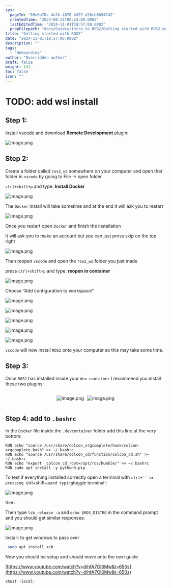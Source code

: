 ```yaml
---
sys:
  pageId: "89e0a78c-4e2b-4070-b327-d28cb0694742"
  createdTime: "2024-08-21T00:24:00.000Z"
  lastEditedTime: "2024-11-01T18:57:00.000Z"
  propFilepath: "docs/Guides/intro_to_ROS2/Getting started with ROS2.md"
title: "Getting started with ROS2"
date: "2024-11-01T18:57:00.000Z"
description: ""
tags:
  - "Onboarding"
author: "Overridden author"
draft: false
weight: 141
toc: false
icon: ""
---
```


# TODO: add wsl install

## Step 1:

[Install vscode](https://code.visualstudio.com/download) and download **Remote Development** plugin:

![image.png](https://prod-files-secure.s3.us-west-2.amazonaws.com/d518164a-d88e-44d1-a4ee-3adb3bd8bce0/efb52993-1881-4a40-b95e-6f020334f022/image.png?X-Amz-Algorithm=AWS4-HMAC-SHA256&X-Amz-Content-Sha256=UNSIGNED-PAYLOAD&X-Amz-Credential=ASIAZI2LB466W2SP6FIY%2F20250429%2Fus-west-2%2Fs3%2Faws4_request&X-Amz-Date=20250429T090944Z&X-Amz-Expires=3600&X-Amz-Security-Token=IQoJb3JpZ2luX2VjEPH%2F%2F%2F%2F%2F%2F%2F%2F%2F%2FwEaCXVzLXdlc3QtMiJIMEYCIQDUXTzcXq9ZIm81D3G05I4JC91qqU9XOkP3k%2F04CJcBEwIhAN1q74p40RrDEm1rROi7ODd56TidkdSwZ%2BE5G6sTkfBeKogECIr%2F%2F%2F%2F%2F%2F%2F%2F%2F%2FwEQABoMNjM3NDIzMTgzODA1IgxWetGfN%2FrmtE%2Bk9ngq3AMUoN0nZ08a6WCfYK%2BEaW2WqwxhzdjzTDA5ftjHxaAmY3bsYoAKXvcRQ0uVKAqzzL%2BfKH4U23wR4U4wiKsuLcmOQMd%2FfQ7QnWSzCGDPXvx1eUPR2cBTabvThoP27DTfOvYkNQsFOdelKTasOXUBsXsVOAigTWdZUXyc%2FbarSpsLMrdtGZ%2FWzxJ%2BEAolkqHeKrloWK5GZSQxEJiYoCylBjdb7b5Xe9xkmABMghAd7JxM2lG0BKJv%2Bo8gyOwyuL7k4KRFgiQMo0hZS5%2Br1QJnIZiPLrWbXeTdSQ3Hti862FN6altlV3q%2BlpaaHmebm48WmpSkwwzR5NjLZGUO7pN4JzqK%2FPATF1%2BasCdqJYU4LAXBEYFasYST%2B%2FHGVVlJw2DTyieY3sZmuFw3s4T4R9ty9ZxATosw%2BlHs7d9U7f3Xzpk7v3wN9wGQCUsxx7PDVWyP16OcXAUUvs0KA1CslOghK%2BRwEG4yG%2FaeFrxvkqagrBvKO60EsjgspCU5NaoFz50RN%2BnXPJF8YVNZV2SkiKP%2FDsn2%2FpH8NWF%2FusWmWsGVr4oL5NcNaCAPXaYQHPjSwTDv5mPprvN3dJyQtJIYuMBLkFaM7vtnpf%2FxfhQyoJZVDg%2FB85OJJ4ybEy0vj7%2BGMjCIqcLABjqkARMadd4wh1LveMld1rUmaqRjFJB%2BfP%2Bbt6SmpQm%2FKp7OXUiL120wm9dUni4EoIHq2%2BlXsvgBjd6Eu83YVDtPyojzF0LWNOfTBsx8euzss3xfzMa5wpluFyFR0ewfdsb%2BlIG8DpWlPlwwTY0s07gOQU5CrXQM%2BhMQIsICPYjMTbxps1rlD1mzRspnFOAkWIGT5zQWbU09v%2B3AhTBMZfWmdjLH%2FeUj&X-Amz-Signature=be791cb355eebaa42f64217f38e315aaddaa1eaa03268deeeef17a70b7cd5d1d&X-Amz-SignedHeaders=host&x-id=GetObject)

## Step 2:

Create a folder called `ros2_ws` somewhere on your computer and open that folder in `vscode` by going to File → open folder 

`ctrl+shift+p` and type: **Install Docker**

![image.png](https://prod-files-secure.s3.us-west-2.amazonaws.com/d518164a-d88e-44d1-a4ee-3adb3bd8bce0/2269dc0e-1cd5-47ff-bceb-c04ad9b2eab0/image.png?X-Amz-Algorithm=AWS4-HMAC-SHA256&X-Amz-Content-Sha256=UNSIGNED-PAYLOAD&X-Amz-Credential=ASIAZI2LB466W2SP6FIY%2F20250429%2Fus-west-2%2Fs3%2Faws4_request&X-Amz-Date=20250429T090944Z&X-Amz-Expires=3600&X-Amz-Security-Token=IQoJb3JpZ2luX2VjEPH%2F%2F%2F%2F%2F%2F%2F%2F%2F%2FwEaCXVzLXdlc3QtMiJIMEYCIQDUXTzcXq9ZIm81D3G05I4JC91qqU9XOkP3k%2F04CJcBEwIhAN1q74p40RrDEm1rROi7ODd56TidkdSwZ%2BE5G6sTkfBeKogECIr%2F%2F%2F%2F%2F%2F%2F%2F%2F%2FwEQABoMNjM3NDIzMTgzODA1IgxWetGfN%2FrmtE%2Bk9ngq3AMUoN0nZ08a6WCfYK%2BEaW2WqwxhzdjzTDA5ftjHxaAmY3bsYoAKXvcRQ0uVKAqzzL%2BfKH4U23wR4U4wiKsuLcmOQMd%2FfQ7QnWSzCGDPXvx1eUPR2cBTabvThoP27DTfOvYkNQsFOdelKTasOXUBsXsVOAigTWdZUXyc%2FbarSpsLMrdtGZ%2FWzxJ%2BEAolkqHeKrloWK5GZSQxEJiYoCylBjdb7b5Xe9xkmABMghAd7JxM2lG0BKJv%2Bo8gyOwyuL7k4KRFgiQMo0hZS5%2Br1QJnIZiPLrWbXeTdSQ3Hti862FN6altlV3q%2BlpaaHmebm48WmpSkwwzR5NjLZGUO7pN4JzqK%2FPATF1%2BasCdqJYU4LAXBEYFasYST%2B%2FHGVVlJw2DTyieY3sZmuFw3s4T4R9ty9ZxATosw%2BlHs7d9U7f3Xzpk7v3wN9wGQCUsxx7PDVWyP16OcXAUUvs0KA1CslOghK%2BRwEG4yG%2FaeFrxvkqagrBvKO60EsjgspCU5NaoFz50RN%2BnXPJF8YVNZV2SkiKP%2FDsn2%2FpH8NWF%2FusWmWsGVr4oL5NcNaCAPXaYQHPjSwTDv5mPprvN3dJyQtJIYuMBLkFaM7vtnpf%2FxfhQyoJZVDg%2FB85OJJ4ybEy0vj7%2BGMjCIqcLABjqkARMadd4wh1LveMld1rUmaqRjFJB%2BfP%2Bbt6SmpQm%2FKp7OXUiL120wm9dUni4EoIHq2%2BlXsvgBjd6Eu83YVDtPyojzF0LWNOfTBsx8euzss3xfzMa5wpluFyFR0ewfdsb%2BlIG8DpWlPlwwTY0s07gOQU5CrXQM%2BhMQIsICPYjMTbxps1rlD1mzRspnFOAkWIGT5zQWbU09v%2B3AhTBMZfWmdjLH%2FeUj&X-Amz-Signature=2410fbdb0d8f0b15edbb4283088df7007488769b28cdd2b840106087a9fbcf31&X-Amz-SignedHeaders=host&x-id=GetObject)

The `Docker` install will take sometime and at the end it will ask you to restart

![image.png](https://prod-files-secure.s3.us-west-2.amazonaws.com/d518164a-d88e-44d1-a4ee-3adb3bd8bce0/ed233f78-be33-4b1f-b89c-9c346c0e961e/image.png?X-Amz-Algorithm=AWS4-HMAC-SHA256&X-Amz-Content-Sha256=UNSIGNED-PAYLOAD&X-Amz-Credential=ASIAZI2LB466W2SP6FIY%2F20250429%2Fus-west-2%2Fs3%2Faws4_request&X-Amz-Date=20250429T090944Z&X-Amz-Expires=3600&X-Amz-Security-Token=IQoJb3JpZ2luX2VjEPH%2F%2F%2F%2F%2F%2F%2F%2F%2F%2FwEaCXVzLXdlc3QtMiJIMEYCIQDUXTzcXq9ZIm81D3G05I4JC91qqU9XOkP3k%2F04CJcBEwIhAN1q74p40RrDEm1rROi7ODd56TidkdSwZ%2BE5G6sTkfBeKogECIr%2F%2F%2F%2F%2F%2F%2F%2F%2F%2FwEQABoMNjM3NDIzMTgzODA1IgxWetGfN%2FrmtE%2Bk9ngq3AMUoN0nZ08a6WCfYK%2BEaW2WqwxhzdjzTDA5ftjHxaAmY3bsYoAKXvcRQ0uVKAqzzL%2BfKH4U23wR4U4wiKsuLcmOQMd%2FfQ7QnWSzCGDPXvx1eUPR2cBTabvThoP27DTfOvYkNQsFOdelKTasOXUBsXsVOAigTWdZUXyc%2FbarSpsLMrdtGZ%2FWzxJ%2BEAolkqHeKrloWK5GZSQxEJiYoCylBjdb7b5Xe9xkmABMghAd7JxM2lG0BKJv%2Bo8gyOwyuL7k4KRFgiQMo0hZS5%2Br1QJnIZiPLrWbXeTdSQ3Hti862FN6altlV3q%2BlpaaHmebm48WmpSkwwzR5NjLZGUO7pN4JzqK%2FPATF1%2BasCdqJYU4LAXBEYFasYST%2B%2FHGVVlJw2DTyieY3sZmuFw3s4T4R9ty9ZxATosw%2BlHs7d9U7f3Xzpk7v3wN9wGQCUsxx7PDVWyP16OcXAUUvs0KA1CslOghK%2BRwEG4yG%2FaeFrxvkqagrBvKO60EsjgspCU5NaoFz50RN%2BnXPJF8YVNZV2SkiKP%2FDsn2%2FpH8NWF%2FusWmWsGVr4oL5NcNaCAPXaYQHPjSwTDv5mPprvN3dJyQtJIYuMBLkFaM7vtnpf%2FxfhQyoJZVDg%2FB85OJJ4ybEy0vj7%2BGMjCIqcLABjqkARMadd4wh1LveMld1rUmaqRjFJB%2BfP%2Bbt6SmpQm%2FKp7OXUiL120wm9dUni4EoIHq2%2BlXsvgBjd6Eu83YVDtPyojzF0LWNOfTBsx8euzss3xfzMa5wpluFyFR0ewfdsb%2BlIG8DpWlPlwwTY0s07gOQU5CrXQM%2BhMQIsICPYjMTbxps1rlD1mzRspnFOAkWIGT5zQWbU09v%2B3AhTBMZfWmdjLH%2FeUj&X-Amz-Signature=06e9f499a59c242f7ace132d01d0e2df4ef6ffdbc2d559c4721e1f5df59d9e57&X-Amz-SignedHeaders=host&x-id=GetObject)

Once you restart open `Docker` and finish the installation

It will ask you to make an account but you can just press skip on the top right

![image.png](https://prod-files-secure.s3.us-west-2.amazonaws.com/d518164a-d88e-44d1-a4ee-3adb3bd8bce0/21010ad9-1659-4fd9-9f59-9932a09b2a3d/image.png?X-Amz-Algorithm=AWS4-HMAC-SHA256&X-Amz-Content-Sha256=UNSIGNED-PAYLOAD&X-Amz-Credential=ASIAZI2LB466W2SP6FIY%2F20250429%2Fus-west-2%2Fs3%2Faws4_request&X-Amz-Date=20250429T090944Z&X-Amz-Expires=3600&X-Amz-Security-Token=IQoJb3JpZ2luX2VjEPH%2F%2F%2F%2F%2F%2F%2F%2F%2F%2FwEaCXVzLXdlc3QtMiJIMEYCIQDUXTzcXq9ZIm81D3G05I4JC91qqU9XOkP3k%2F04CJcBEwIhAN1q74p40RrDEm1rROi7ODd56TidkdSwZ%2BE5G6sTkfBeKogECIr%2F%2F%2F%2F%2F%2F%2F%2F%2F%2FwEQABoMNjM3NDIzMTgzODA1IgxWetGfN%2FrmtE%2Bk9ngq3AMUoN0nZ08a6WCfYK%2BEaW2WqwxhzdjzTDA5ftjHxaAmY3bsYoAKXvcRQ0uVKAqzzL%2BfKH4U23wR4U4wiKsuLcmOQMd%2FfQ7QnWSzCGDPXvx1eUPR2cBTabvThoP27DTfOvYkNQsFOdelKTasOXUBsXsVOAigTWdZUXyc%2FbarSpsLMrdtGZ%2FWzxJ%2BEAolkqHeKrloWK5GZSQxEJiYoCylBjdb7b5Xe9xkmABMghAd7JxM2lG0BKJv%2Bo8gyOwyuL7k4KRFgiQMo0hZS5%2Br1QJnIZiPLrWbXeTdSQ3Hti862FN6altlV3q%2BlpaaHmebm48WmpSkwwzR5NjLZGUO7pN4JzqK%2FPATF1%2BasCdqJYU4LAXBEYFasYST%2B%2FHGVVlJw2DTyieY3sZmuFw3s4T4R9ty9ZxATosw%2BlHs7d9U7f3Xzpk7v3wN9wGQCUsxx7PDVWyP16OcXAUUvs0KA1CslOghK%2BRwEG4yG%2FaeFrxvkqagrBvKO60EsjgspCU5NaoFz50RN%2BnXPJF8YVNZV2SkiKP%2FDsn2%2FpH8NWF%2FusWmWsGVr4oL5NcNaCAPXaYQHPjSwTDv5mPprvN3dJyQtJIYuMBLkFaM7vtnpf%2FxfhQyoJZVDg%2FB85OJJ4ybEy0vj7%2BGMjCIqcLABjqkARMadd4wh1LveMld1rUmaqRjFJB%2BfP%2Bbt6SmpQm%2FKp7OXUiL120wm9dUni4EoIHq2%2BlXsvgBjd6Eu83YVDtPyojzF0LWNOfTBsx8euzss3xfzMa5wpluFyFR0ewfdsb%2BlIG8DpWlPlwwTY0s07gOQU5CrXQM%2BhMQIsICPYjMTbxps1rlD1mzRspnFOAkWIGT5zQWbU09v%2B3AhTBMZfWmdjLH%2FeUj&X-Amz-Signature=3ee86730eb09e929ae1937e98b8defd2d7531a61ad21d21cb67d9eefad4a1e53&X-Amz-SignedHeaders=host&x-id=GetObject)

Then reopen `vscode` and open the `ros2_ws` folder you just made

press `ctrl+shift+p` and type: **reopen in container**

![image.png](https://prod-files-secure.s3.us-west-2.amazonaws.com/d518164a-d88e-44d1-a4ee-3adb3bd8bce0/4e93b8c2-41ad-488c-8095-c74205196118/image.png?X-Amz-Algorithm=AWS4-HMAC-SHA256&X-Amz-Content-Sha256=UNSIGNED-PAYLOAD&X-Amz-Credential=ASIAZI2LB466W2SP6FIY%2F20250429%2Fus-west-2%2Fs3%2Faws4_request&X-Amz-Date=20250429T090944Z&X-Amz-Expires=3600&X-Amz-Security-Token=IQoJb3JpZ2luX2VjEPH%2F%2F%2F%2F%2F%2F%2F%2F%2F%2FwEaCXVzLXdlc3QtMiJIMEYCIQDUXTzcXq9ZIm81D3G05I4JC91qqU9XOkP3k%2F04CJcBEwIhAN1q74p40RrDEm1rROi7ODd56TidkdSwZ%2BE5G6sTkfBeKogECIr%2F%2F%2F%2F%2F%2F%2F%2F%2F%2FwEQABoMNjM3NDIzMTgzODA1IgxWetGfN%2FrmtE%2Bk9ngq3AMUoN0nZ08a6WCfYK%2BEaW2WqwxhzdjzTDA5ftjHxaAmY3bsYoAKXvcRQ0uVKAqzzL%2BfKH4U23wR4U4wiKsuLcmOQMd%2FfQ7QnWSzCGDPXvx1eUPR2cBTabvThoP27DTfOvYkNQsFOdelKTasOXUBsXsVOAigTWdZUXyc%2FbarSpsLMrdtGZ%2FWzxJ%2BEAolkqHeKrloWK5GZSQxEJiYoCylBjdb7b5Xe9xkmABMghAd7JxM2lG0BKJv%2Bo8gyOwyuL7k4KRFgiQMo0hZS5%2Br1QJnIZiPLrWbXeTdSQ3Hti862FN6altlV3q%2BlpaaHmebm48WmpSkwwzR5NjLZGUO7pN4JzqK%2FPATF1%2BasCdqJYU4LAXBEYFasYST%2B%2FHGVVlJw2DTyieY3sZmuFw3s4T4R9ty9ZxATosw%2BlHs7d9U7f3Xzpk7v3wN9wGQCUsxx7PDVWyP16OcXAUUvs0KA1CslOghK%2BRwEG4yG%2FaeFrxvkqagrBvKO60EsjgspCU5NaoFz50RN%2BnXPJF8YVNZV2SkiKP%2FDsn2%2FpH8NWF%2FusWmWsGVr4oL5NcNaCAPXaYQHPjSwTDv5mPprvN3dJyQtJIYuMBLkFaM7vtnpf%2FxfhQyoJZVDg%2FB85OJJ4ybEy0vj7%2BGMjCIqcLABjqkARMadd4wh1LveMld1rUmaqRjFJB%2BfP%2Bbt6SmpQm%2FKp7OXUiL120wm9dUni4EoIHq2%2BlXsvgBjd6Eu83YVDtPyojzF0LWNOfTBsx8euzss3xfzMa5wpluFyFR0ewfdsb%2BlIG8DpWlPlwwTY0s07gOQU5CrXQM%2BhMQIsICPYjMTbxps1rlD1mzRspnFOAkWIGT5zQWbU09v%2B3AhTBMZfWmdjLH%2FeUj&X-Amz-Signature=96d0cef5e455e06b9acedcfdaf98dad761924249d87018daf14c46de643c6e66&X-Amz-SignedHeaders=host&x-id=GetObject)

Choose “Add configuration to workspace”

![image.png](https://prod-files-secure.s3.us-west-2.amazonaws.com/d518164a-d88e-44d1-a4ee-3adb3bd8bce0/9560b282-5060-4989-ba37-97e7b2c22476/image.png?X-Amz-Algorithm=AWS4-HMAC-SHA256&X-Amz-Content-Sha256=UNSIGNED-PAYLOAD&X-Amz-Credential=ASIAZI2LB466W2SP6FIY%2F20250429%2Fus-west-2%2Fs3%2Faws4_request&X-Amz-Date=20250429T090944Z&X-Amz-Expires=3600&X-Amz-Security-Token=IQoJb3JpZ2luX2VjEPH%2F%2F%2F%2F%2F%2F%2F%2F%2F%2FwEaCXVzLXdlc3QtMiJIMEYCIQDUXTzcXq9ZIm81D3G05I4JC91qqU9XOkP3k%2F04CJcBEwIhAN1q74p40RrDEm1rROi7ODd56TidkdSwZ%2BE5G6sTkfBeKogECIr%2F%2F%2F%2F%2F%2F%2F%2F%2F%2FwEQABoMNjM3NDIzMTgzODA1IgxWetGfN%2FrmtE%2Bk9ngq3AMUoN0nZ08a6WCfYK%2BEaW2WqwxhzdjzTDA5ftjHxaAmY3bsYoAKXvcRQ0uVKAqzzL%2BfKH4U23wR4U4wiKsuLcmOQMd%2FfQ7QnWSzCGDPXvx1eUPR2cBTabvThoP27DTfOvYkNQsFOdelKTasOXUBsXsVOAigTWdZUXyc%2FbarSpsLMrdtGZ%2FWzxJ%2BEAolkqHeKrloWK5GZSQxEJiYoCylBjdb7b5Xe9xkmABMghAd7JxM2lG0BKJv%2Bo8gyOwyuL7k4KRFgiQMo0hZS5%2Br1QJnIZiPLrWbXeTdSQ3Hti862FN6altlV3q%2BlpaaHmebm48WmpSkwwzR5NjLZGUO7pN4JzqK%2FPATF1%2BasCdqJYU4LAXBEYFasYST%2B%2FHGVVlJw2DTyieY3sZmuFw3s4T4R9ty9ZxATosw%2BlHs7d9U7f3Xzpk7v3wN9wGQCUsxx7PDVWyP16OcXAUUvs0KA1CslOghK%2BRwEG4yG%2FaeFrxvkqagrBvKO60EsjgspCU5NaoFz50RN%2BnXPJF8YVNZV2SkiKP%2FDsn2%2FpH8NWF%2FusWmWsGVr4oL5NcNaCAPXaYQHPjSwTDv5mPprvN3dJyQtJIYuMBLkFaM7vtnpf%2FxfhQyoJZVDg%2FB85OJJ4ybEy0vj7%2BGMjCIqcLABjqkARMadd4wh1LveMld1rUmaqRjFJB%2BfP%2Bbt6SmpQm%2FKp7OXUiL120wm9dUni4EoIHq2%2BlXsvgBjd6Eu83YVDtPyojzF0LWNOfTBsx8euzss3xfzMa5wpluFyFR0ewfdsb%2BlIG8DpWlPlwwTY0s07gOQU5CrXQM%2BhMQIsICPYjMTbxps1rlD1mzRspnFOAkWIGT5zQWbU09v%2B3AhTBMZfWmdjLH%2FeUj&X-Amz-Signature=7e0e50907c33d19b2f53ad21d621a579e5a94df7b530d1aeef229e452b96b949&X-Amz-SignedHeaders=host&x-id=GetObject)

![image.png](https://prod-files-secure.s3.us-west-2.amazonaws.com/d518164a-d88e-44d1-a4ee-3adb3bd8bce0/2ee63f81-886b-48e8-a553-dc6e5eac99e4/image.png?X-Amz-Algorithm=AWS4-HMAC-SHA256&X-Amz-Content-Sha256=UNSIGNED-PAYLOAD&X-Amz-Credential=ASIAZI2LB466W2SP6FIY%2F20250429%2Fus-west-2%2Fs3%2Faws4_request&X-Amz-Date=20250429T090944Z&X-Amz-Expires=3600&X-Amz-Security-Token=IQoJb3JpZ2luX2VjEPH%2F%2F%2F%2F%2F%2F%2F%2F%2F%2FwEaCXVzLXdlc3QtMiJIMEYCIQDUXTzcXq9ZIm81D3G05I4JC91qqU9XOkP3k%2F04CJcBEwIhAN1q74p40RrDEm1rROi7ODd56TidkdSwZ%2BE5G6sTkfBeKogECIr%2F%2F%2F%2F%2F%2F%2F%2F%2F%2FwEQABoMNjM3NDIzMTgzODA1IgxWetGfN%2FrmtE%2Bk9ngq3AMUoN0nZ08a6WCfYK%2BEaW2WqwxhzdjzTDA5ftjHxaAmY3bsYoAKXvcRQ0uVKAqzzL%2BfKH4U23wR4U4wiKsuLcmOQMd%2FfQ7QnWSzCGDPXvx1eUPR2cBTabvThoP27DTfOvYkNQsFOdelKTasOXUBsXsVOAigTWdZUXyc%2FbarSpsLMrdtGZ%2FWzxJ%2BEAolkqHeKrloWK5GZSQxEJiYoCylBjdb7b5Xe9xkmABMghAd7JxM2lG0BKJv%2Bo8gyOwyuL7k4KRFgiQMo0hZS5%2Br1QJnIZiPLrWbXeTdSQ3Hti862FN6altlV3q%2BlpaaHmebm48WmpSkwwzR5NjLZGUO7pN4JzqK%2FPATF1%2BasCdqJYU4LAXBEYFasYST%2B%2FHGVVlJw2DTyieY3sZmuFw3s4T4R9ty9ZxATosw%2BlHs7d9U7f3Xzpk7v3wN9wGQCUsxx7PDVWyP16OcXAUUvs0KA1CslOghK%2BRwEG4yG%2FaeFrxvkqagrBvKO60EsjgspCU5NaoFz50RN%2BnXPJF8YVNZV2SkiKP%2FDsn2%2FpH8NWF%2FusWmWsGVr4oL5NcNaCAPXaYQHPjSwTDv5mPprvN3dJyQtJIYuMBLkFaM7vtnpf%2FxfhQyoJZVDg%2FB85OJJ4ybEy0vj7%2BGMjCIqcLABjqkARMadd4wh1LveMld1rUmaqRjFJB%2BfP%2Bbt6SmpQm%2FKp7OXUiL120wm9dUni4EoIHq2%2BlXsvgBjd6Eu83YVDtPyojzF0LWNOfTBsx8euzss3xfzMa5wpluFyFR0ewfdsb%2BlIG8DpWlPlwwTY0s07gOQU5CrXQM%2BhMQIsICPYjMTbxps1rlD1mzRspnFOAkWIGT5zQWbU09v%2B3AhTBMZfWmdjLH%2FeUj&X-Amz-Signature=4a4c3010ea73627c0c915947db88087e80308cf67e7cd9bb6d115aeca7574781&X-Amz-SignedHeaders=host&x-id=GetObject)

![image.png](https://prod-files-secure.s3.us-west-2.amazonaws.com/d518164a-d88e-44d1-a4ee-3adb3bd8bce0/ae1580b2-b048-407e-aed9-b584224a7a04/image.png?X-Amz-Algorithm=AWS4-HMAC-SHA256&X-Amz-Content-Sha256=UNSIGNED-PAYLOAD&X-Amz-Credential=ASIAZI2LB466W2SP6FIY%2F20250429%2Fus-west-2%2Fs3%2Faws4_request&X-Amz-Date=20250429T090944Z&X-Amz-Expires=3600&X-Amz-Security-Token=IQoJb3JpZ2luX2VjEPH%2F%2F%2F%2F%2F%2F%2F%2F%2F%2FwEaCXVzLXdlc3QtMiJIMEYCIQDUXTzcXq9ZIm81D3G05I4JC91qqU9XOkP3k%2F04CJcBEwIhAN1q74p40RrDEm1rROi7ODd56TidkdSwZ%2BE5G6sTkfBeKogECIr%2F%2F%2F%2F%2F%2F%2F%2F%2F%2FwEQABoMNjM3NDIzMTgzODA1IgxWetGfN%2FrmtE%2Bk9ngq3AMUoN0nZ08a6WCfYK%2BEaW2WqwxhzdjzTDA5ftjHxaAmY3bsYoAKXvcRQ0uVKAqzzL%2BfKH4U23wR4U4wiKsuLcmOQMd%2FfQ7QnWSzCGDPXvx1eUPR2cBTabvThoP27DTfOvYkNQsFOdelKTasOXUBsXsVOAigTWdZUXyc%2FbarSpsLMrdtGZ%2FWzxJ%2BEAolkqHeKrloWK5GZSQxEJiYoCylBjdb7b5Xe9xkmABMghAd7JxM2lG0BKJv%2Bo8gyOwyuL7k4KRFgiQMo0hZS5%2Br1QJnIZiPLrWbXeTdSQ3Hti862FN6altlV3q%2BlpaaHmebm48WmpSkwwzR5NjLZGUO7pN4JzqK%2FPATF1%2BasCdqJYU4LAXBEYFasYST%2B%2FHGVVlJw2DTyieY3sZmuFw3s4T4R9ty9ZxATosw%2BlHs7d9U7f3Xzpk7v3wN9wGQCUsxx7PDVWyP16OcXAUUvs0KA1CslOghK%2BRwEG4yG%2FaeFrxvkqagrBvKO60EsjgspCU5NaoFz50RN%2BnXPJF8YVNZV2SkiKP%2FDsn2%2FpH8NWF%2FusWmWsGVr4oL5NcNaCAPXaYQHPjSwTDv5mPprvN3dJyQtJIYuMBLkFaM7vtnpf%2FxfhQyoJZVDg%2FB85OJJ4ybEy0vj7%2BGMjCIqcLABjqkARMadd4wh1LveMld1rUmaqRjFJB%2BfP%2Bbt6SmpQm%2FKp7OXUiL120wm9dUni4EoIHq2%2BlXsvgBjd6Eu83YVDtPyojzF0LWNOfTBsx8euzss3xfzMa5wpluFyFR0ewfdsb%2BlIG8DpWlPlwwTY0s07gOQU5CrXQM%2BhMQIsICPYjMTbxps1rlD1mzRspnFOAkWIGT5zQWbU09v%2B3AhTBMZfWmdjLH%2FeUj&X-Amz-Signature=185e11eb309a9d4abde0c184e4c0a371af846f87dde4e1fef16fc509bd4ff2cb&X-Amz-SignedHeaders=host&x-id=GetObject)

![image.png](https://prod-files-secure.s3.us-west-2.amazonaws.com/d518164a-d88e-44d1-a4ee-3adb3bd8bce0/53255b28-f75e-430f-b9e3-c0ac8577e42b/image.png?X-Amz-Algorithm=AWS4-HMAC-SHA256&X-Amz-Content-Sha256=UNSIGNED-PAYLOAD&X-Amz-Credential=ASIAZI2LB466W2SP6FIY%2F20250429%2Fus-west-2%2Fs3%2Faws4_request&X-Amz-Date=20250429T090944Z&X-Amz-Expires=3600&X-Amz-Security-Token=IQoJb3JpZ2luX2VjEPH%2F%2F%2F%2F%2F%2F%2F%2F%2F%2FwEaCXVzLXdlc3QtMiJIMEYCIQDUXTzcXq9ZIm81D3G05I4JC91qqU9XOkP3k%2F04CJcBEwIhAN1q74p40RrDEm1rROi7ODd56TidkdSwZ%2BE5G6sTkfBeKogECIr%2F%2F%2F%2F%2F%2F%2F%2F%2F%2FwEQABoMNjM3NDIzMTgzODA1IgxWetGfN%2FrmtE%2Bk9ngq3AMUoN0nZ08a6WCfYK%2BEaW2WqwxhzdjzTDA5ftjHxaAmY3bsYoAKXvcRQ0uVKAqzzL%2BfKH4U23wR4U4wiKsuLcmOQMd%2FfQ7QnWSzCGDPXvx1eUPR2cBTabvThoP27DTfOvYkNQsFOdelKTasOXUBsXsVOAigTWdZUXyc%2FbarSpsLMrdtGZ%2FWzxJ%2BEAolkqHeKrloWK5GZSQxEJiYoCylBjdb7b5Xe9xkmABMghAd7JxM2lG0BKJv%2Bo8gyOwyuL7k4KRFgiQMo0hZS5%2Br1QJnIZiPLrWbXeTdSQ3Hti862FN6altlV3q%2BlpaaHmebm48WmpSkwwzR5NjLZGUO7pN4JzqK%2FPATF1%2BasCdqJYU4LAXBEYFasYST%2B%2FHGVVlJw2DTyieY3sZmuFw3s4T4R9ty9ZxATosw%2BlHs7d9U7f3Xzpk7v3wN9wGQCUsxx7PDVWyP16OcXAUUvs0KA1CslOghK%2BRwEG4yG%2FaeFrxvkqagrBvKO60EsjgspCU5NaoFz50RN%2BnXPJF8YVNZV2SkiKP%2FDsn2%2FpH8NWF%2FusWmWsGVr4oL5NcNaCAPXaYQHPjSwTDv5mPprvN3dJyQtJIYuMBLkFaM7vtnpf%2FxfhQyoJZVDg%2FB85OJJ4ybEy0vj7%2BGMjCIqcLABjqkARMadd4wh1LveMld1rUmaqRjFJB%2BfP%2Bbt6SmpQm%2FKp7OXUiL120wm9dUni4EoIHq2%2BlXsvgBjd6Eu83YVDtPyojzF0LWNOfTBsx8euzss3xfzMa5wpluFyFR0ewfdsb%2BlIG8DpWlPlwwTY0s07gOQU5CrXQM%2BhMQIsICPYjMTbxps1rlD1mzRspnFOAkWIGT5zQWbU09v%2B3AhTBMZfWmdjLH%2FeUj&X-Amz-Signature=0cdc3ef0ef4d67b2fd3291eef5939a4687b12d45bc223d89fb69d17c0a71e461&X-Amz-SignedHeaders=host&x-id=GetObject)

![image.png](https://prod-files-secure.s3.us-west-2.amazonaws.com/d518164a-d88e-44d1-a4ee-3adb3bd8bce0/7c562767-5af9-4ffb-97d1-327bcdf4ee00/image.png?X-Amz-Algorithm=AWS4-HMAC-SHA256&X-Amz-Content-Sha256=UNSIGNED-PAYLOAD&X-Amz-Credential=ASIAZI2LB466W2SP6FIY%2F20250429%2Fus-west-2%2Fs3%2Faws4_request&X-Amz-Date=20250429T090944Z&X-Amz-Expires=3600&X-Amz-Security-Token=IQoJb3JpZ2luX2VjEPH%2F%2F%2F%2F%2F%2F%2F%2F%2F%2FwEaCXVzLXdlc3QtMiJIMEYCIQDUXTzcXq9ZIm81D3G05I4JC91qqU9XOkP3k%2F04CJcBEwIhAN1q74p40RrDEm1rROi7ODd56TidkdSwZ%2BE5G6sTkfBeKogECIr%2F%2F%2F%2F%2F%2F%2F%2F%2F%2FwEQABoMNjM3NDIzMTgzODA1IgxWetGfN%2FrmtE%2Bk9ngq3AMUoN0nZ08a6WCfYK%2BEaW2WqwxhzdjzTDA5ftjHxaAmY3bsYoAKXvcRQ0uVKAqzzL%2BfKH4U23wR4U4wiKsuLcmOQMd%2FfQ7QnWSzCGDPXvx1eUPR2cBTabvThoP27DTfOvYkNQsFOdelKTasOXUBsXsVOAigTWdZUXyc%2FbarSpsLMrdtGZ%2FWzxJ%2BEAolkqHeKrloWK5GZSQxEJiYoCylBjdb7b5Xe9xkmABMghAd7JxM2lG0BKJv%2Bo8gyOwyuL7k4KRFgiQMo0hZS5%2Br1QJnIZiPLrWbXeTdSQ3Hti862FN6altlV3q%2BlpaaHmebm48WmpSkwwzR5NjLZGUO7pN4JzqK%2FPATF1%2BasCdqJYU4LAXBEYFasYST%2B%2FHGVVlJw2DTyieY3sZmuFw3s4T4R9ty9ZxATosw%2BlHs7d9U7f3Xzpk7v3wN9wGQCUsxx7PDVWyP16OcXAUUvs0KA1CslOghK%2BRwEG4yG%2FaeFrxvkqagrBvKO60EsjgspCU5NaoFz50RN%2BnXPJF8YVNZV2SkiKP%2FDsn2%2FpH8NWF%2FusWmWsGVr4oL5NcNaCAPXaYQHPjSwTDv5mPprvN3dJyQtJIYuMBLkFaM7vtnpf%2FxfhQyoJZVDg%2FB85OJJ4ybEy0vj7%2BGMjCIqcLABjqkARMadd4wh1LveMld1rUmaqRjFJB%2BfP%2Bbt6SmpQm%2FKp7OXUiL120wm9dUni4EoIHq2%2BlXsvgBjd6Eu83YVDtPyojzF0LWNOfTBsx8euzss3xfzMa5wpluFyFR0ewfdsb%2BlIG8DpWlPlwwTY0s07gOQU5CrXQM%2BhMQIsICPYjMTbxps1rlD1mzRspnFOAkWIGT5zQWbU09v%2B3AhTBMZfWmdjLH%2FeUj&X-Amz-Signature=ec44e3564c66f88919c3d682ff59262cc33b5b091a5926ae1e720cb8e9b62a5b&X-Amz-SignedHeaders=host&x-id=GetObject)

`vscode` will now install `ROS2` onto your computer so this may take some time.

## Step 3:

Once `ROS2` has installed inside your `dev-container` I recommend you install these two plugins:

<div style="display: flex;flex-direction: row; column-gap:10px; max-width: 630px;justify-content: center;">
<div>

![image.png](https://prod-files-secure.s3.us-west-2.amazonaws.com/d518164a-d88e-44d1-a4ee-3adb3bd8bce0/3fc3d550-5a54-4ba1-ba6b-faa01cdb7369/image.png?X-Amz-Algorithm=AWS4-HMAC-SHA256&X-Amz-Content-Sha256=UNSIGNED-PAYLOAD&X-Amz-Credential=ASIAZI2LB466QHEKZM5A%2F20250429%2Fus-west-2%2Fs3%2Faws4_request&X-Amz-Date=20250429T090947Z&X-Amz-Expires=3600&X-Amz-Security-Token=IQoJb3JpZ2luX2VjEPH%2F%2F%2F%2F%2F%2F%2F%2F%2F%2FwEaCXVzLXdlc3QtMiJIMEYCIQCtMjl7iE2LPeKWD2J3j8kXyXGtRm5utqED5XeghDOdLQIhAMQQcGsvel2JCT1nKeOVghY6xn9aZFF65%2B2nRVl5rfjbKogECIr%2F%2F%2F%2F%2F%2F%2F%2F%2F%2FwEQABoMNjM3NDIzMTgzODA1IgzoNg9ztQ9FVnRCkgYq3APfhwjkdYyJicb6hwhzVQ0uRRcDFcCeGP2vfG1yg3hwXkSUqD%2BFPTw0lBH42jZcMDiFrzHEFOhrKKWSkuAdc6tlqiXpE6cgEdpJt3eryVLgyKfp8jNh4qP4ht4gJV1ha4WLwpjiEx7h6DZ0eWqKWh1wW90xZ5NDhPD6UIGJc2lBdyg2jOel9aDWY4PEtmLotRWsJuk9A5qGWQNM63cYmm4jT%2BaMjgrDDFyfOq8e00cUPjxFeKzC8uehk6JajMMvvy05ep2MN7Avv4QxcItecLXtPdoliLHA0LRApqm87vRCnfIG4mTsRerMC5W%2FxmnGkxEdDKf9Evc%2B0ZNrPQsYO2whWRRH6I7qM3lwJa4xerOGud6knCVdMyo8%2FrRSibYgbx1DFjYPLz2tAHx5%2FbrbncTp%2FGo5IjVI2mEigl%2FnU9i78ldmVIBOjVegpZu7dGhhSg6Lqm5Xur%2BeIQXkYFYPrgz5V7lwO1LNJQyNKaI%2F2tuYgEkRRYcMO1FxZfXObVoIzCTfGPTYxjJF7hxBAMvdN3aeJVSunpfxl33a9aQIsAFvduXqJ1uy5Hr%2F3fec8NhKfL8R3SeAvac1JH2ZZL%2BgNQ%2FpiOSmuBWLp6SwqvXP38y%2FomesiknvIIND%2Bs1nQTDjp8LABjqkAZEa3Zjp%2BgcObm6Hy2EXo4WsBH8jvPpJy5OxLKgYNYYFjpLfL%2BdP7mwbgFIH7ov6n6V3EweX9IOnB%2BfsguGDXdGUFoSddQQ6gRXpYJR5SdWt9JEBwEqNM8Gofj5kPpaJacQwi8NNjSQtfVpS8jb6TAgbmJjTmBuFutMVsiagB2%2BhHOzt%2FwBj4mnJs6maAk5BL2C3U7y1o61lxrEcl1USlkgPOtWM&X-Amz-Signature=9cb0051a27951f04f89612bf94e4dd98150c776223600ee51b78924c0e05da1b&X-Amz-SignedHeaders=host&x-id=GetObject)

</div>
<div>

![image.png](https://prod-files-secure.s3.us-west-2.amazonaws.com/d518164a-d88e-44d1-a4ee-3adb3bd8bce0/d994cc66-13c2-4093-a5a3-f84cf4601a82/image.png?X-Amz-Algorithm=AWS4-HMAC-SHA256&X-Amz-Content-Sha256=UNSIGNED-PAYLOAD&X-Amz-Credential=ASIAZI2LB466VB4WWYHY%2F20250429%2Fus-west-2%2Fs3%2Faws4_request&X-Amz-Date=20250429T090947Z&X-Amz-Expires=3600&X-Amz-Security-Token=IQoJb3JpZ2luX2VjEPH%2F%2F%2F%2F%2F%2F%2F%2F%2F%2FwEaCXVzLXdlc3QtMiJIMEYCIQCPByJ1WPcek55QwBy2SQ2HUjyitin6ZxF7Gs5t56jgvgIhALBSfLX6J6vdfl7DZZe6FeXJXTKOlu0zGKYJ%2B7OVvVfYKogECIr%2F%2F%2F%2F%2F%2F%2F%2F%2F%2FwEQABoMNjM3NDIzMTgzODA1IgxKx2EXmWs%2FWRFrNnIq3AOECYc1l9jDVsWEJJMxQjA%2BCk7i5dT6Dq8QxkYc%2FFXzLRxbMq4SQRliY7WvX3KLP3Mq2uwlSnhLkfzi%2FHQaY3uK4qXuTpUKE3lJruvHl3ivZelnX%2FyLMj3nppaQV8VU87Zu7BW4eiyOzhscN2ikJgUFA9O4oq5IHOcnuDrR79Kh%2FoIpvHGb1c%2F38167ohI%2Bb5LWffzBMpLdhYJ6C4rTl3iU%2BnsuGmp7LIc64C9ldA%2BEIxvYDzl5JNd2RbKL0ucoZQdt60FHneSQ0X4ljWMlYpYXOW7nDXwuutaJA5wE1h0CQigxWDdmluRHh54NY5tgO8VOBWJLH867KYXHKzQAplefpWzSfnOeF%2Bf37cOLaHY4kIQ1kdX%2FplpLX0gKubN%2Bx%2BrRisusOtKDCK%2Ba%2B1NdEI1hgYDR%2FE8oRnKe7yxIQ66NzCI%2Bo1j9ix4%2Fw2r3CiZZxnqERER6fCtItKX9dKv3t2Nb5Nz%2Fr9CAIwAGoQd2uLk5ohFnEabYJrKVS3PiVEq%2FZFK2dVpNc2EvrAu6F9z7dQ4R58E249aYkc1BbG26vvItRTHvVb5NvokBH180PEpTr2imo0RzlpRVS2EUIGbk3OPhY9ZHuR%2FF%2FamERdP91og0zeHvCBGtc8ISldbcXjCGqcLABjqkAUh7MIUsshP95fGKD3udhtQfpjqS6W6EP4OAjX3QHOJ5%2FNEELE2q0JqrPUPOhvvnPclCsnKtV45vJcNA3cQin%2Bvv8tMLNp%2B5zT3nHCFKiCjahhNBcTpBUBCdSiZQayHRaTC68SEjWTWi4COF%2BVu7J52kmNq8fOjl7XzIhh44vFsEdEieKtAeoBT0Ast9LlRm96O83oETj7Fp50wsl%2BevkfuwFYMk&X-Amz-Signature=815dbbe735cda62a685046dac76429286e2a266aad2645e119166200db38dd75&X-Amz-SignedHeaders=host&x-id=GetObject)

</div>
</div>

## Step 4: add to `.bashrc`

In the `Docker` file inside the `.devcontainer` folder add this line at the very bottom: 

```docker
RUN echo "source /usr/share/colcon_argcomplete/hook/colcon-argcomplete.bash" >> ~/.bashrc
RUN echo "source /usr/share/colcon_cd/function/colcon_cd.sh" >> ~/.bashrc
RUN echo "export _colcon_cd_root=/opt/ros/humble/" >> ~/.bashrc
RUN sudo apt install -y python3-pip 
```

To test if everything installed correctly open a terminal with `ctrl+`` or pressing `ctrl+shift+p` and typing `toggle terminal`:

![image.png](https://prod-files-secure.s3.us-west-2.amazonaws.com/d518164a-d88e-44d1-a4ee-3adb3bd8bce0/6a4943d8-b04e-4c02-9a58-775f3384d1a5/image.png?X-Amz-Algorithm=AWS4-HMAC-SHA256&X-Amz-Content-Sha256=UNSIGNED-PAYLOAD&X-Amz-Credential=ASIAZI2LB466W2SP6FIY%2F20250429%2Fus-west-2%2Fs3%2Faws4_request&X-Amz-Date=20250429T090944Z&X-Amz-Expires=3600&X-Amz-Security-Token=IQoJb3JpZ2luX2VjEPH%2F%2F%2F%2F%2F%2F%2F%2F%2F%2FwEaCXVzLXdlc3QtMiJIMEYCIQDUXTzcXq9ZIm81D3G05I4JC91qqU9XOkP3k%2F04CJcBEwIhAN1q74p40RrDEm1rROi7ODd56TidkdSwZ%2BE5G6sTkfBeKogECIr%2F%2F%2F%2F%2F%2F%2F%2F%2F%2FwEQABoMNjM3NDIzMTgzODA1IgxWetGfN%2FrmtE%2Bk9ngq3AMUoN0nZ08a6WCfYK%2BEaW2WqwxhzdjzTDA5ftjHxaAmY3bsYoAKXvcRQ0uVKAqzzL%2BfKH4U23wR4U4wiKsuLcmOQMd%2FfQ7QnWSzCGDPXvx1eUPR2cBTabvThoP27DTfOvYkNQsFOdelKTasOXUBsXsVOAigTWdZUXyc%2FbarSpsLMrdtGZ%2FWzxJ%2BEAolkqHeKrloWK5GZSQxEJiYoCylBjdb7b5Xe9xkmABMghAd7JxM2lG0BKJv%2Bo8gyOwyuL7k4KRFgiQMo0hZS5%2Br1QJnIZiPLrWbXeTdSQ3Hti862FN6altlV3q%2BlpaaHmebm48WmpSkwwzR5NjLZGUO7pN4JzqK%2FPATF1%2BasCdqJYU4LAXBEYFasYST%2B%2FHGVVlJw2DTyieY3sZmuFw3s4T4R9ty9ZxATosw%2BlHs7d9U7f3Xzpk7v3wN9wGQCUsxx7PDVWyP16OcXAUUvs0KA1CslOghK%2BRwEG4yG%2FaeFrxvkqagrBvKO60EsjgspCU5NaoFz50RN%2BnXPJF8YVNZV2SkiKP%2FDsn2%2FpH8NWF%2FusWmWsGVr4oL5NcNaCAPXaYQHPjSwTDv5mPprvN3dJyQtJIYuMBLkFaM7vtnpf%2FxfhQyoJZVDg%2FB85OJJ4ybEy0vj7%2BGMjCIqcLABjqkARMadd4wh1LveMld1rUmaqRjFJB%2BfP%2Bbt6SmpQm%2FKp7OXUiL120wm9dUni4EoIHq2%2BlXsvgBjd6Eu83YVDtPyojzF0LWNOfTBsx8euzss3xfzMa5wpluFyFR0ewfdsb%2BlIG8DpWlPlwwTY0s07gOQU5CrXQM%2BhMQIsICPYjMTbxps1rlD1mzRspnFOAkWIGT5zQWbU09v%2B3AhTBMZfWmdjLH%2FeUj&X-Amz-Signature=22dbaa8939b8627c3777310637dece57985c261e230f0cf681203f50023f4281&X-Amz-SignedHeaders=host&x-id=GetObject)

then 

Then type `lsb_release -a` and `echo $ROS_DISTRO` in the command prompt and you should get similar responses:

![image.png](https://prod-files-secure.s3.us-west-2.amazonaws.com/d518164a-d88e-44d1-a4ee-3adb3bd8bce0/3e635dec-a805-4e85-8b9e-d000e5b71a4e/image.png?X-Amz-Algorithm=AWS4-HMAC-SHA256&X-Amz-Content-Sha256=UNSIGNED-PAYLOAD&X-Amz-Credential=ASIAZI2LB466W2SP6FIY%2F20250429%2Fus-west-2%2Fs3%2Faws4_request&X-Amz-Date=20250429T090944Z&X-Amz-Expires=3600&X-Amz-Security-Token=IQoJb3JpZ2luX2VjEPH%2F%2F%2F%2F%2F%2F%2F%2F%2F%2FwEaCXVzLXdlc3QtMiJIMEYCIQDUXTzcXq9ZIm81D3G05I4JC91qqU9XOkP3k%2F04CJcBEwIhAN1q74p40RrDEm1rROi7ODd56TidkdSwZ%2BE5G6sTkfBeKogECIr%2F%2F%2F%2F%2F%2F%2F%2F%2F%2FwEQABoMNjM3NDIzMTgzODA1IgxWetGfN%2FrmtE%2Bk9ngq3AMUoN0nZ08a6WCfYK%2BEaW2WqwxhzdjzTDA5ftjHxaAmY3bsYoAKXvcRQ0uVKAqzzL%2BfKH4U23wR4U4wiKsuLcmOQMd%2FfQ7QnWSzCGDPXvx1eUPR2cBTabvThoP27DTfOvYkNQsFOdelKTasOXUBsXsVOAigTWdZUXyc%2FbarSpsLMrdtGZ%2FWzxJ%2BEAolkqHeKrloWK5GZSQxEJiYoCylBjdb7b5Xe9xkmABMghAd7JxM2lG0BKJv%2Bo8gyOwyuL7k4KRFgiQMo0hZS5%2Br1QJnIZiPLrWbXeTdSQ3Hti862FN6altlV3q%2BlpaaHmebm48WmpSkwwzR5NjLZGUO7pN4JzqK%2FPATF1%2BasCdqJYU4LAXBEYFasYST%2B%2FHGVVlJw2DTyieY3sZmuFw3s4T4R9ty9ZxATosw%2BlHs7d9U7f3Xzpk7v3wN9wGQCUsxx7PDVWyP16OcXAUUvs0KA1CslOghK%2BRwEG4yG%2FaeFrxvkqagrBvKO60EsjgspCU5NaoFz50RN%2BnXPJF8YVNZV2SkiKP%2FDsn2%2FpH8NWF%2FusWmWsGVr4oL5NcNaCAPXaYQHPjSwTDv5mPprvN3dJyQtJIYuMBLkFaM7vtnpf%2FxfhQyoJZVDg%2FB85OJJ4ybEy0vj7%2BGMjCIqcLABjqkARMadd4wh1LveMld1rUmaqRjFJB%2BfP%2Bbt6SmpQm%2FKp7OXUiL120wm9dUni4EoIHq2%2BlXsvgBjd6Eu83YVDtPyojzF0LWNOfTBsx8euzss3xfzMa5wpluFyFR0ewfdsb%2BlIG8DpWlPlwwTY0s07gOQU5CrXQM%2BhMQIsICPYjMTbxps1rlD1mzRspnFOAkWIGT5zQWbU09v%2B3AhTBMZfWmdjLH%2FeUj&X-Amz-Signature=ab65a71aa20e2b7f2a2598970a3764bd3ec4989a1832836382dbc124aa6cc9fc&X-Amz-SignedHeaders=host&x-id=GetObject)

Install:  to get windows to pass over

```bash
 sudo apt install xcb
```

Now you should be setup and should move onto the next guide 

[https://www.youtube.com/watch?v=dihfA7Ol6Mw&t=650s](https://www.youtube.com/watch?v=dihfA7Ol6Mw&t=650s)

```python
xhost +local:
```

